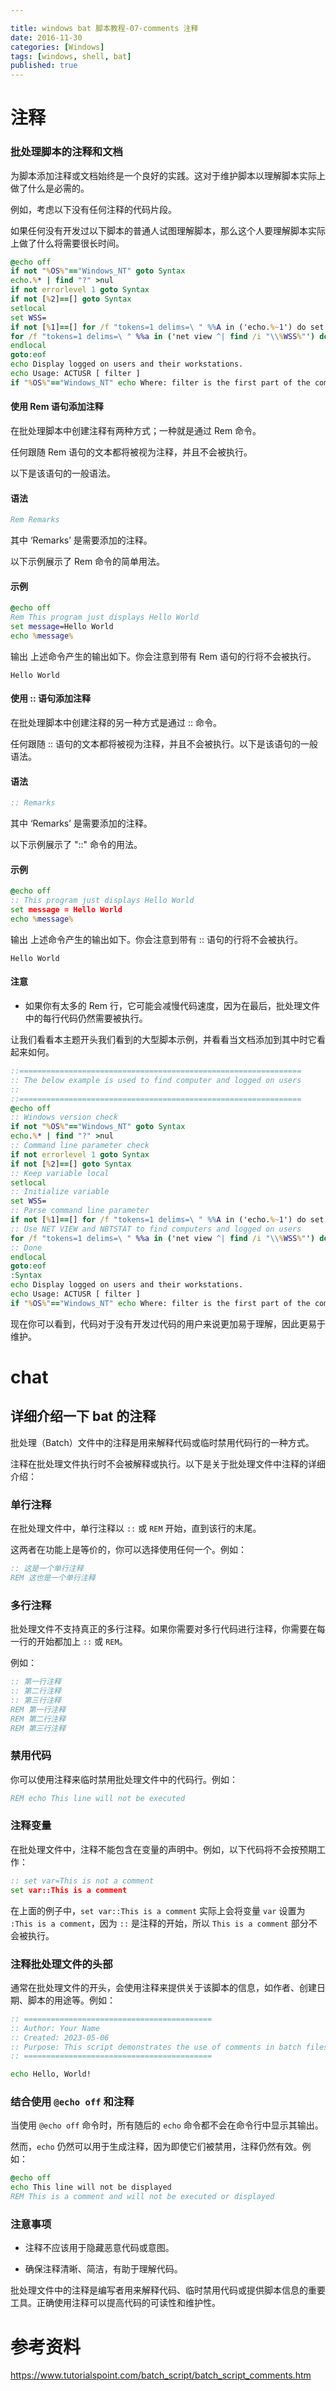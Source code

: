 ```yaml
---

title: windows bat 脚本教程-07-comments 注释
date: 2016-11-30
categories: [Windows]
tags: [windows, shell, bat]
published: true
---
```


# 注释

### 批处理脚本的注释和文档

为脚本添加注释或文档始终是一个良好的实践。这对于维护脚本以理解脚本实际上做了什么是必需的。

例如，考虑以下没有任何注释的代码片段。

如果任何没有开发过以下脚本的普通人试图理解脚本，那么这个人要理解脚本实际上做了什么将需要很长时间。

```bat
@echo off 
if not "%OS%"=="Windows_NT" goto Syntax 
echo.%* | find "?" >nul 
if not errorlevel 1 goto Syntax 
if not [%2]==[] goto Syntax 
setlocal 
set WSS= 
if not [%1]==[] for /f "tokens=1 delims=\ " %%A in ('echo.%~1') do set WSS=%%A 
for /f "tokens=1 delims=\ " %%a in ('net view ^| find /i "\\%WSS%"') do for /f "tokens=1 delims= " %%A in ('nbtstat -a %%a ^| find /i /v "%%a" ^| find "<03>"') do echo.%%a %%A 
endlocal 
goto:eof 
echo Display logged on users and their workstations. 
echo Usage: ACTUSR [ filter ] 
if "%OS%"=="Windows_NT" echo Where: filter is the first part of the computer name(s) to be displayed
```

#### 使用 Rem 语句添加注释

在批处理脚本中创建注释有两种方式；一种就是通过 Rem 命令。

任何跟随 Rem 语句的文本都将被视为注释，并且不会被执行。

以下是该语句的一般语法。

#### 语法
```bat
Rem Remarks
```
其中 ‘Remarks’ 是需要添加的注释。

以下示例展示了 Rem 命令的简单用法。

#### 示例
```bat
@echo off 
Rem This program just displays Hello World 
set message=Hello World 
echo %message%
```
输出
上述命令产生的输出如下。你会注意到带有 Rem 语句的行将不会被执行。

```
Hello World
```

#### 使用 :: 语句添加注释

在批处理脚本中创建注释的另一种方式是通过 :: 命令。

任何跟随 :: 语句的文本都将被视为注释，并且不会被执行。以下是该语句的一般语法。

#### 语法
```bat
:: Remarks
```
其中 ‘Remarks’ 是需要添加的注释。

以下示例展示了 "::" 命令的用法。

#### 示例
```bat
@echo off 
:: This program just displays Hello World 
set message = Hello World 
echo %message%
```
输出
上述命令产生的输出如下。你会注意到带有 :: 语句的行将不会被执行。

```
Hello World
```

#### 注意
- 如果你有太多的 Rem 行，它可能会减慢代码速度，因为在最后，批处理文件中的每行代码仍然需要被执行。

让我们看看本主题开头我们看到的大型脚本示例，并看看当文档添加到其中时它看起来如何。

```bat
::===============================================================
:: The below example is used to find computer and logged on users
::
::===============================================================
@echo off 
:: Windows version check 
if not "%OS%"=="Windows_NT" goto Syntax 
echo.%* | find "?" >nul 
:: Command line parameter check 
if not errorlevel 1 goto Syntax 
if not [%2]==[] goto Syntax 
:: Keep variable local 
setlocal 
:: Initialize variable 
set WSS= 
:: Parse command line parameter 
if not [%1]==[] for /f "tokens=1 delims=\ " %%A in ('echo.%~1') do set WSS=%%A 
:: Use NET VIEW and NBTSTAT to find computers and logged on users 
for /f "tokens=1 delims=\ " %%a in ('net view ^| find /i "\\%WSS%"') do for /f "tokens=1 delims= " %%A in ('nbtstat -a %%a ^| find /i /v "%%a" ^| find "<03>"') do echo.%%a %%A 
:: Done 
endlocal 
goto:eof 
:Syntax 
echo Display logged on users and their workstations. 
echo Usage: ACTUSR [ filter ] 
if "%OS%"=="Windows_NT" echo Where: filter is the first part of the computer name(s) to be displayed
```

现在你可以看到，代码对于没有开发过代码的用户来说更加易于理解，因此更易于维护。

# chat

## 详细介绍一下 bat 的注释

批处理（Batch）文件中的注释是用来解释代码或临时禁用代码行的一种方式。

注释在批处理文件执行时不会被解释或执行。以下是关于批处理文件中注释的详细介绍：

### 单行注释

在批处理文件中，单行注释以 `::` 或 `REM` 开始，直到该行的末尾。

这两者在功能上是等价的，你可以选择使用任何一个。例如：

```bat
:: 这是一个单行注释
REM 这也是一个单行注释
```

### 多行注释
批处理文件不支持真正的多行注释。如果你需要对多行代码进行注释，你需要在每一行的开始都加上 `::` 或 `REM`。

例如：

```bat
:: 第一行注释
:: 第二行注释
:: 第三行注释
REM 第一行注释
REM 第二行注释
REM 第三行注释
```

### 禁用代码
你可以使用注释来临时禁用批处理文件中的代码行。例如：

```bat
REM echo This line will not be executed
```

### 注释变量
在批处理文件中，注释不能包含在变量的声明中。例如，以下代码将不会按预期工作：

```bat
:: set var=This is not a comment
set var::This is a comment
```

在上面的例子中，`set var::This is a comment` 实际上会将变量 `var` 设置为 `:This is a comment`，因为 `::` 是注释的开始，所以 `This is a comment` 部分不会被执行。

### 注释批处理文件的头部
通常在批处理文件的开头，会使用注释来提供关于该脚本的信息，如作者、创建日期、脚本的用途等。例如：

```bat
:: ==========================================
:: Author: Your Name
:: Created: 2023-05-06
:: Purpose: This script demonstrates the use of comments in batch files.
:: ==========================================

echo Hello, World!
```

### 结合使用 `@echo off` 和注释
当使用 `@echo off` 命令时，所有随后的 `echo` 命令都不会在命令行中显示其输出。

然而，`echo` 仍然可以用于生成注释，因为即使它们被禁用，注释仍然有效。例如：

```bat
@echo off
echo This line will not be displayed
REM This is a comment and will not be executed or displayed
```

### 注意事项

- 注释不应该用于隐藏恶意代码或意图。

- 确保注释清晰、简洁，有助于理解代码。

批处理文件中的注释是编写者用来解释代码、临时禁用代码或提供脚本信息的重要工具。正确使用注释可以提高代码的可读性和维护性。



# 参考资料

https://www.tutorialspoint.com/batch_script/batch_script_comments.htm


